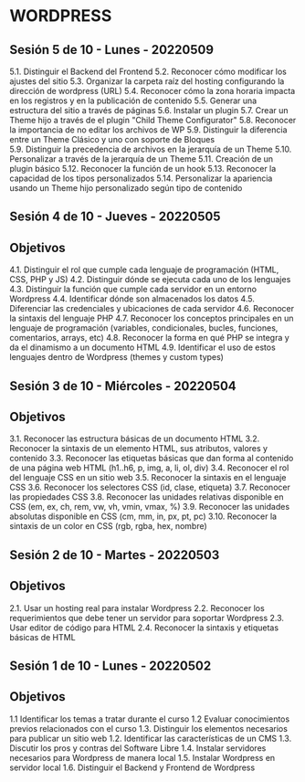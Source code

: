 # WORDPRESS 

## Sesión 5 de 10 - Lunes - 20220509

5.1. Distinguir el Backend del Frontend
5.2. Reconocer cómo modificar los ajustes del sitio 
5.3. Organizar la carpeta raíz del hosting configurando la dirección de wordpress (URL)
5.4. Reconocer cómo la zona horaria impacta en los registros y en la publicación de contenido 
5.5. Generar una estructura del sitio a través de páginas 
5.6. Instalar un plugin 
5.7. Crear un Theme hijo a través de el plugin "Child Theme Configurator"
5.8. Reconocer la importancia de no editar los archivos de WP
5.9. Distinguir la diferencia entre un Theme Clásico y uno con soporte de Bloques  
5.9. Distinguir la precedencia de archivos en la jerarquía de un Theme 
5.10. Personalizar a través de la jerarquía de un Theme 
5.11. Creación de un plugin básico 
5.12. Reconocer la función de un hook 
5.13. Reconocer la capacidad de los tipos personalizados 
5.14. Personalizar la apariencia usando un Theme hijo personalizado según tipo de contenido 

## Sesión 4 de 10 - Jueves - 20220505

Objetivos 
-----------

4.1. Distinguir el rol que cumple cada lenguaje de programación (HTML, CSS, PHP y JS) 
4.2. Distinguir dónde se ejecuta cada uno de los lenguajes 
4.3. Distinguir la función que cumple cada servidor en un entorno Wordpress 
4.4. Identificar dónde son almacenados los datos 
4.5. Diferenciar las credenciales y ubicaciones de cada servidor 
4.6. Reconocer la sintaxis del lenguaje PHP 
4.7. Reconocer los conceptos principales en un lenguaje de programación (variables, condicionales, bucles, funciones, comentarios, arrays, etc)
4.8. Reconocer la forma en qué PHP se integra y da el dinamismo a un documento HTML 
4.9. Identificar el uso de estos lenguajes dentro de Wordpress (themes y custom types) 

## Sesión 3 de 10 - Miércoles - 20220504

Objetivos  
-----------
3.1. Reconocer las estructura básicas de un documento HTML 
3.2. Reconocer la sintaxis de un elemento HTML, sus atributos, valores y contenido 
3.3. Reconocer las etiquetas básicas que dan forma al contenido de una página web HTML (h1..h6, p, img, a, li, ol, div)
3.4. Reconocer el rol del lenguaje CSS en un sitio web 
3.5. Reconocer la sintaxis en el lenguaje CSS 
3.6. Reconocer los selectores CSS (id, clase, etiqueta)
3.7. Reconocer las propiedades CSS 
3.8. Reconocer las unidades relativas disponible en CSS (em, ex, ch, rem, vw, vh, vmin, vmax, %)
3.9. Reconocer las unidades absolutas disponible en CSS (cm, mm, in, px, pt, pc)
3.10. Reconocer la sintaxis de un color en CSS (rgb, rgba, hex, nombre)



## Sesión 2 de 10 - Martes - 20220503

Objetivos 
-----------

2.1. Usar un hosting real para instalar Wordpress 
2.2. Reconocer los requerimientos que debe tener un servidor para soportar Wordpress 
2.3. Usar editor de código para HTML 
2.4. Reconocer la sintaxis y etiquetas básicas de HTML 



## Sesión 1 de 10 - Lunes - 20220502 

Objetivos 
-----------

1.1 Identificar los temas a tratar durante el curso
1.2 Evaluar conocimientos previos relacionados con el curso
1.3. Distinguir los elementos necesarios para publicar un sitio web 
1.2. Identificar las características de un CMS 
1.3. Discutir los pros y contras del Software Libre 
1.4. Instalar servidores necesarios para Wordpress de manera local 
1.5. Instalar Wordpress en servidor local 
1.6. Distinguir el Backend y Frontend de Wordpress 